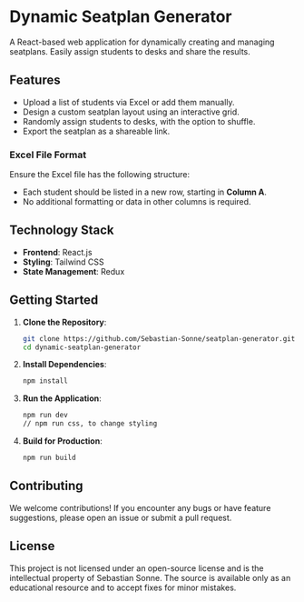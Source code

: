# Dynamic Seatplan Generator

A React-based web application for dynamically creating and managing seatplans. Easily assign students to desks and share the results.

## Features

- Upload a list of students via Excel or add them manually.  
- Design a custom seatplan layout using an interactive grid.  
- Randomly assign students to desks, with the option to shuffle.  
- Export the seatplan as a shareable link.  

### Excel File Format
Ensure the Excel file has the following structure:  
- Each student should be listed in a new row, starting in **Column A**.  
- No additional formatting or data in other columns is required.  

## Technology Stack

- **Frontend**: React.js  
- **Styling**: Tailwind CSS  
- **State Management**: Redux  

## Getting Started

1. **Clone the Repository**:
   ```bash
   git clone https://github.com/Sebastian-Sonne/seatplan-generator.git
   cd dynamic-seatplan-generator
   ```

2. **Install Dependencies**:
   ```bash
   npm install
   ```

3. **Run the Application**:
   ```bash
   npm run dev
   // npm run css, to change styling
   ```

4. **Build for Production**:
   ```bash
   npm run build
   ```

## Contributing

We welcome contributions! If you encounter any bugs or have feature suggestions, please open an issue or submit a pull request.  

## License

This project is not licensed under an open-source license and is the intellectual property of Sebastian Sonne. The source is available only as an educational resource and to accept fixes for minor mistakes.
